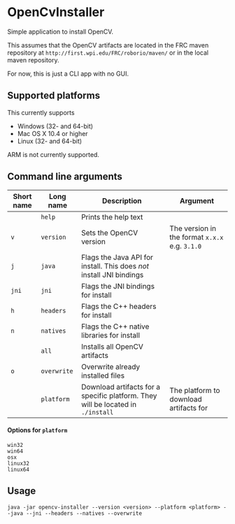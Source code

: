 # OpenCvInstaller
Simple application to install OpenCV.

This assumes that the OpenCV artifacts are located in the FRC maven repository at `http://first.wpi.edu/FRC/roborio/maven/` or in the local maven repository.

For now, this is just a CLI app with no GUI.

## Supported platforms
This currently supports  

- Windows (32- and 64-bit)  
- Mac OS X 10.4 or higher  
- Linux (32- and 64-bit)  

ARM is not currently supported.

## Command line arguments

Short name | Long name | Description | Argument
---|---|---|---
| | `help` | Prints the help text | 
`v` | `version` | Sets the OpenCV version | The version in the format `x.x.x` e.g. `3.1.0`
`j` | `java` | Flags the Java API for install. This does _not_ install JNI bindings
`jni` | `jni` | Flags the JNI bindings for install
`h` | `headers` | Flags the C++ headers for install
`n` | `natives` | Flags the C++ native libraries for install
| | `all` | Installs all OpenCV artifacts
| `o` | `overwrite` | Overwrite already installed files
| | `platform` | Download artifacts for a specific platform. They will be located in `./install` | The platform to download artifacts for

#### Options for `platform`
```
win32
win64
osx
linux32
linux64
```

## Usage
```
java -jar opencv-installer --version <version> --platform <platform> --java --jni --headers --natives --overwrite
```
